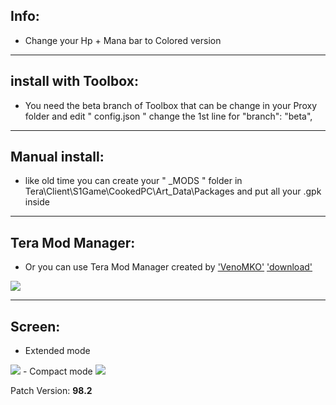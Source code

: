 ## Info:

- Change your Hp + Mana bar to Colored version

---

## install with Toolbox:
  - You need the beta branch of Toolbox that can be change in your Proxy folder and edit " config.json  " 
change the 1st line for "branch": "beta",

---

## Manual install:
- like old time you can create your " _MODS " folder in Tera\Client\S1Game\CookedPC\Art_Data\Packages and put all your .gpk inside

---

## Tera Mod Manager:
- Or you can use Tera Mod Manager created by ['VenoMKO'](https://github.com/VenoMKO) ['download'](https://github.com/VenoMKO/TMM/releases)
<img src=https://cdn.discordapp.com/attachments/652398451832782880/759485380486627348/header.png>

---

## Screen: 
- Extended mode
<img src=https://cdn.discordapp.com/attachments/439380163197665281/759524116062535680/unknown.png>
- Compact mode
<img src=https://cdn.discordapp.com/attachments/439380163197665281/759524171792777256/unknown.png>

Patch Version: **98.2**
